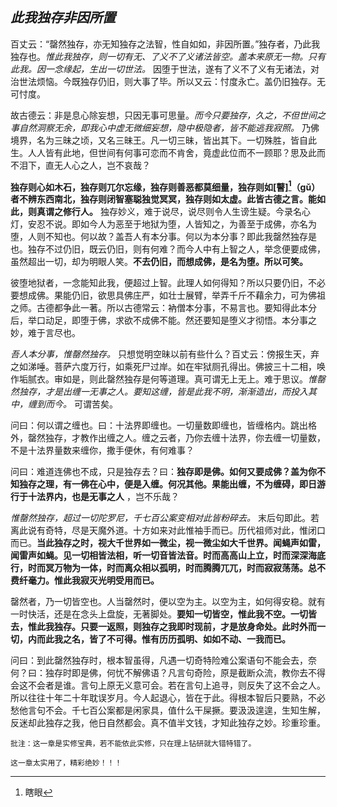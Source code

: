## *此我独存非因所置*

 百丈云：“罄然独存，亦无知独存之法智，性自如如，非因所置。”独存者，乃此我独存也。*惟此我独存，则一切有无、了义不了义诸法皆空。盖本来原无一物。只有此我。因一念缘起，生出一切世法。* 因堕于世法，遂有了义不了义有无诸法，对治世法烦恼。今既独存仍旧，则大事了毕。所以又云：忖度永亡。盖仍旧独存。无可忖度。

故古德云：非是息心除妄想，只因无事可思量。*而今只要独存，久之，不但世间之事自然洞察无余，即我心中虚无微细妄想，隐中极隐者，皆不能逃我寂照。* 乃佛境界，名为三昧之顷，又名三昧王。凡一切三昧，皆出其下。一切殊胜，皆自此生。人人皆有此地，但世间有何事可恋而不肯舍，竟虚此位而不一顾耶？思及此而不泪下，直无人心之人，岂不哀哉？

__独存则心如木石，独存则兀尔忘缘，独存则善恶都莫细量，独存则如[瞽][^瞽]（gǔ）者不辨东西南北，独存则闭智塞聪独觉冥冥，独存则如太虚。此皆古德之言。能如此，则真谓之修行人。__ 独存妙义，难于说尽，说尽则令人生谤生疑。今录名心灯，安忍不说。即如今人为恶至于地狱为堕，人皆知之，为善至于成佛，亦名为堕，人则不知也。何以故？盖吾人有本分事。何以为本分事？即此我罄然独存是也。独存不过仍旧，既云仍旧，则有何难？而今人中有上智之人，举念便要成佛，虽然超出一切，却为明眼人笑。__不去仍旧，而想成佛，是名为堕。所以可笑。__

 彼堕地狱者，一念能知此我，便超过上智。此理人如何得知？所以只要仍旧，不必要想成佛。果能仍旧，欲思具佛庄严，如壮士展臂，举弄千斤不藉余力，可为佛祖之师。古德都争此一著。所以古德常云：衲僧本分事，不易言也。要知得此本分后，举口动足，即堕于佛，求欲不成佛不能。然还要知是堕义才彻悟。本分事之妙，难于言尽也。

*吾人本分事，惟罄然独存。* 只想觉明空昧以前有些什么？百丈云：傍报生天，弃之如涕唾。菩萨六度万行，如乘死尸过岸。如在牢狱厕孔得出。佛披三十二相，唤作垢腻衣。审如是，则此罄然独存是何等道理。真可谓无上无上。难于思议。*惟罄然独存，才是出缠一无事之人。要知这缠，皆是此我不明，渐渐造出，而投入其中，缠到而今。* 可谓苦矣。

问曰：何以谓之缠也。曰：十法界即缠也。一切量数即缠也，皆缠格内。跳出格外，罄然独存，才教作出缠之人。缠之云者，乃你去缠十法界，你去缠一切量数，不是十法界量数来缠你，撒手便休，有何难事？

问曰：难道连佛也不成，只是独存去？曰：__独存即是佛。如何又要成佛？盖为你不知独存之理，有一佛在心中，便是入缠。何况其他。果能出缠，不为缠碍，即日游行于十法界内，也是无事之人__ ，岂不乐哉？

*惟罄然独存，超过一切陀罗尼，千七百公案变相对此皆粉碎去。* 末后句即此。若离此说有奇特，尽是天魔外道。十方如来对此惟袖手而已。历代祖师对此，惟闭口而已。__当此独存之时，视大千世界如一微尘，视一微尘如大千世界。闻蝇声如雷，闻雷声如蝇。见一切相皆法相，听一切音皆法音。时而高高山上立，时而深深海底行，时而冥万物为一体，时而离众相以孤明，时而腾腾兀兀，时而寂寂荡荡。总不费纤毫力。惟此我寂灭光明受用而已。__

 罄然者，乃一切皆空也。人当罄然时，便以空为主。以空为主，如何得安稳。就有一时快活，还是在念头上盘旋，无著脚处。__要知一切皆空，惟此我不空。一切皆去，惟此我独存。只要一返照，则独存之我即时现前，才是放身命处。此时外而一切，内而此我之名，皆了不可得。惟有历历孤明、如如不动、一我而已。__

 问曰：到此罄然独存时，根本智虽得，凡遇一切奇特险难公案语句不能会去，奈何？曰：独存时即是佛，何忧不解佛语？凡言句奇险，原是截断众流，教你去不得会这不会者是谁。言句上原无义意可会。若在言句上追寻，则反失了这不会之人。所以往往十年二十年耽误岁月。今人起退心，皆在于此。得根本智后只要熟，不必愁他言句不会。千七百公案都是闲家具，值什么干屎撅。要汲汲遑遑，生知生解，反迷却此独存之我，他日自然都会。真不值半文钱，才知此独存之妙。珍重珍重。

```xu
批注：这一章是实修宝典，若不能依此实修，只在理上钻研就大错特错了。
```

```yang
这一章太实用了，精彩绝妙！！！
```

[^瞽]: 瞎眼

